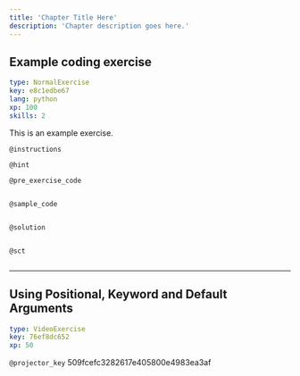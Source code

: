 ```yaml
---
title: 'Chapter Title Here'
description: 'Chapter description goes here.'
---
```


## Example coding exercise

```yaml
type: NormalExercise
key: e8c1edbe67
lang: python
xp: 100
skills: 2
```

This is an example exercise.

`@instructions`


`@hint`


`@pre_exercise_code`
```{python}

```

`@sample_code`
```{python}

```

`@solution`
```{python}

```

`@sct`
```{python}

```

---

## Using Positional, Keyword and Default Arguments

```yaml
type: VideoExercise
key: 76ef8dc652
xp: 50
```

`@projector_key`
509fcefc3282617e405800e4983ea3af
